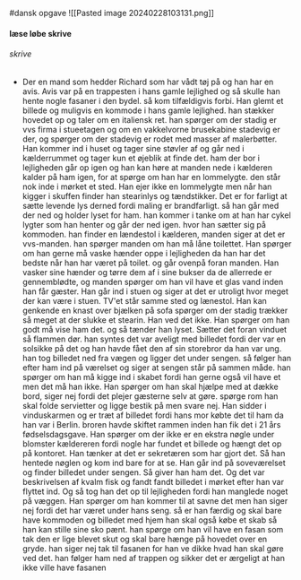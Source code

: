 #dansk 
opgave
![[Pasted image 20240228103131.png]]

#### læse løbe skrive
###### skrive
- Der en mand som hedder Richard som har vådt tøj på og han har en avis. Avis var på en trappesten i hans gamle lejlighed og så skulle han hente nogle fasaner i den bydel. så kom tilfældigvis forbi. Han glemt et billede og muligvis en kommode i hans gamle lejlighed. han stækker hovedet op og taler om en italiensk ret. han spørger om der stadig er vvs firma i stueetagen og om en vakkelvorne brusekabine stadevig er der, og spørger om  der stadevig er rodet med masser af malerbøtter. Han kommer ind i huset og tager sine støvler af og går ned i kælderrummet og tager kun et øjeblik at finde det. ham der bor i lejligheden går op igen og han kan høre at manden nede i kælderen kalder på ham igen, for at spørge om han har en lommelygte. den står nok inde i mørket et sted. Han ejer ikke en lommelygte men når han kigger i skuffen finder han stearinlys og tændstikker. Det er for farligt at sætte levende lys derned fordi maling er brandfarligt. så han går med der ned og holder lyset for ham. han kommer i tanke om at han har cykel lygter som han henter og går der ned igen. hvor han sætter sig på kommoden. han finder en lændestol i kælderen, manden siger at det er vvs-manden. han spørger manden om han må låne toilettet. Han spørger om han gerne må vaske hænder oppe i lejligheden da han har det bedste når han har været på toilet. og går ovenpå foran manden. Han vasker sine hænder og tørre dem af i sine bukser da de allerrede er gennemblødte, og manden spørger om han vil have et glas vand inden han får gæster. Han går ind i stuen og siger at det er utroligt hvor meget der kan være i stuen. TV'et står samme sted og lænestol. Han kan genkende en knast over bjælken på sofa spørger om der stadig trækker så meget at der slukke et stearin. Han ved det ikke. Han spørger om han godt må vise ham det. og så tænder han lyset. Sætter det foran vinduet så flammen dør. han syntes det var aveligt med billedet fordi der var en solsikke på det og han havde fået den af sin storebror da han var ung. han tog billedet ned fra vægen og ligger det under sengen. så følger han efter ham ind på værelset og siger at sengen står på sammen måde. han spørger om han må kigge ind i skabet fordi han gerne også vil have et men det må han ikke. Han spørger om han skal hjælpe med at dække bord, siger nej fordi det plejer gæsterne selv at gøre. spørge rom han skal folde servietter og ligge bestik på men svare nej. Han sidder i vinduskarmen og er træt af billedet fordi hans mor købte det til ham da han var i Berlin. broren havde skiftet rammen inden han fik det i 21 års fødselsdagsgave. Han spørger om der ikke er en ekstra nøgle under blomster kældereren fordi nogle har fundet et billede og hængt det op på kontoret. Han tænker at det er sekretæren som har gjort det. Så han hentede nøglen og kom ind bare for at se. Han går ind på soveværelset og finder billedet under sengen. Så giver han ham det. Og det var beskrivelsen af kvalm fisk og fandt fandt billedet i mørket efter han var flyttet ind. Og så tog han det op til lejligheden fordi han manglede noget på væggen. Han spørger om han kommer til at savne det men han siger nej fordi det har været under hans seng. så er han færdig og skal bare have kommoden og billedet med hjem han skal også købe et skab så han kan stille sine sko pænt. han spørge om han vil have en fasan som tak den er lige blevet skut og skal bare hænge på hovedet over en gryde. han siger nej tak til fasanen for han ve dikke hvad han skal gøre ved det. han følger ham ned af trappen og sikker det er ærgeligt at han ikke ville have fasanen 